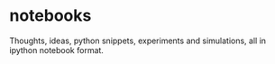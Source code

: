 notebooks
=========

Thoughts, ideas, python snippets, experiments and simulations, all in ipython 
notebook format.
